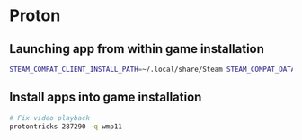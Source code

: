 # Proton

## Launching app from within game installation

```bash
STEAM_COMPAT_CLIENT_INSTALL_PATH=~/.local/share/Steam STEAM_COMPAT_DATA_PATH=~/.steam/steam/steamapps/compatdata/1222670 ~/.steam/steam/steamapps/common/'Proton - Experimental'/proton run ~/.steam/steam/steamapps/compatdata/1222670/pfx/drive_c/Program\ Files/Electronic\ Arts/EA\ Desktop/EA\ Desktop/EADesktop.exe
```

## Install apps into game installation

```bash
# Fix video playback
protontricks 287290 -q wmp11
```
